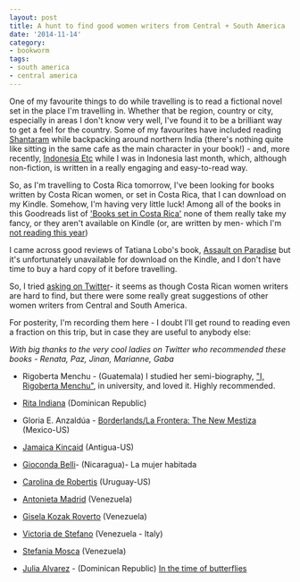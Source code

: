 ```yaml
---
layout: post
title: A hunt to find good women writers from Central + South America
date: '2014-11-14'
category:
- bookworm
tags:
- south america
- central america 
---
```


One of my favourite things to do while travelling is to read a fictional novel set in the place I'm travelling in. Whether that be region, country or city, especially in areas I don't know very well, I've found it to be a brilliant way to get a feel for the country. Some of my favourites have included reading [Shantaram](https://www.goodreads.com/book/show/33600.Shantaram?from_search=true) while backpacking around northern India (there's nothing quite like sitting in the same cafe as the main character in your book!) - and, more recently, [Indonesia Etc](https://www.goodreads.com/book/show/18377963-indonesia-etc?ac=1) while I was in Indonesia last month, which, although non-fiction, is written in a really engaging and easy-to-read way.

So, as I'm travelling to Costa Rica tomorrow, I've been looking for books written by Costa Rican women, or set in Costa Rica, that I can download on my Kindle. Somehow, I'm having very little luck! Among all of the books in this Goodreads list of ['Books set in Costa Rica'](https://www.goodreads.com/places/262-costa-rica) none of them really take my fancy, or they aren't available on Kindle (or, are written by men- which I'm [not reading this year](http://zararah.net/blog/2014/07/05/halfway-through-readwomen2014-6-month-update/))

<!--more-->

I came across good reviews of Tatiana Lobo's book, [Assault on Paradise](https://www.goodreads.com/book/show/1958749.Assault_on_Paradise) but it's unfortunately unavailable for download on the Kindle, and I don't have time to buy a hard copy of it before travelling. 

So, I tried [asking on Twitter](https://twitter.com/zararah/status/533230949354704896)- it seems as though Costa Rican women writers are hard to find, but there were some really great suggestions of other women writers from Central and South America.

For posterity, I'm recording them here - I doubt I'll get round to reading even a fraction on this trip, but in case they are useful to anybody else:

*With big thanks to the very cool ladies on Twitter who recommended these books - Renata, Paz, Jinan, Marianne, Gaba*

* Rigoberta Menchu - (Guatemala) I studied her semi-biography, ["I, Rigoberta Menchu"](https://www.goodreads.com/book/show/233292.I_Rigoberta_Mench_), in university, and loved it. Highly recommended.

* [Rita Indiana](https://www.goodreads.com/search?utf8=%E2%9C%93&q=rita+indiana&search_type=books&search%5Bfield%5D=author) (Dominican Republic)

* Gloria E. Anzaldúa - [Borderlands/La Frontera: The New Mestiza](https://www.goodreads.com/book/show/45882.Borderlands_La_Frontera) (Mexico-US)

* [Jamaica Kincaid](https://www.goodreads.com/search?utf8=%E2%9C%93&q=jamaica+kincaid&search_type=books&search%5Bfield%5D=author) (Antigua-US)

* [Gioconda Belli](https://en.wikipedia.org/wiki/Gioconda_Belli)- (Nicaragua)- La mujer habitada 

* [Carolina de Robertis](https://www.goodreads.com/search?utf8=%E2%9C%93&q=carolina+de+robertis&search_type=books&search%5Bfield%5D=author) (Uruguay-US)

* [Antonieta Madrid](https://www.goodreads.com/search?utf8=%E2%9C%93&q=antonieta+madrid&search_type=books&search%5Bfield%5D=author) (Venezuela)

* [Gisela Kozak Roverto](https://www.goodreads.com/author/show/815685.Gisela_Kozak_Rovero?from_search=true) (Venezuela)

* [Victoria de Stefano](https://www.goodreads.com/author/show/1955072.Victoria_de_Stefano?from_search=true) (Venezuela - Italy)

* [Stefania Mosca](https://es.wikipedia.org/wiki/Stefania_Mosca) (Venezuela)

* [Julia Alvarez](https://www.goodreads.com/author/show/7277.Julia_Alvarez) - (Dominican Republic) [In the time of butterflies](https://www.goodreads.com/book/show/11206.In_the_Time_of_the_Butterflies?from_search=true)

